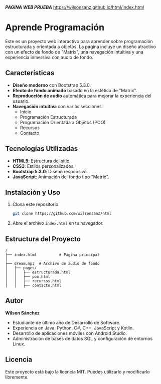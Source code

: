 

 ***PAGINA WEB PRUEBA***
https://wilsonsanz.github.io/html/index.html



# Aprende Programación
Este es un proyecto web interactivo para aprender sobre programación estructurada y orientada a objetos. La página incluye un diseño atractivo con un efecto de fondo de "Matrix", una navegación intuitiva y una experiencia inmersiva con audio de fondo.

## Características

- **Diseño moderno** con Bootstrap 5.3.0.
- **Efecto de fondo animado** basado en la estética de "Matrix".
- **Reproducción de audio** automática para mejorar la experiencia del usuario.
- **Navegación intuitiva** con varias secciones:
  - Inicio
  - Programación Estructurada
  - Programación Orientada a Objetos (POO)
  - Recursos
  - Contacto

## Tecnologías Utilizadas

- **HTML5**: Estructura del sitio.
- **CSS3**: Estilos personalizados.
- **Bootstrap 5.3.0**: Diseño responsivo.
- **JavaScript**: Animación del fondo tipo "Matrix".

## Instalación y Uso

1. Clona este repositorio:
   ```bash
   git clone https://github.com/wilsonsanz/html
   ```
2. Abre el archivo `index.html` en tu navegador.


## Estructura del Proyecto

```
/
├── index.html          # Página principal 
│   
├── dream.mp3  # Archivo de audio de fondo
│   ├── pages/
│   │   ├── estructurada.html
│   │   ├── poo.html
│   │   ├── recursos.html
│   │   ├── contacto.html
```

## Autor

**Wilson Sánchez**
- Estudiante de último año de Desarrollo de Software.
- Experiencia en Java, Python, C#, C++, JavaScript y Kotlin.
- Desarrollo de aplicaciones móviles con Android Studio.
- Administración de bases de datos SQL y configuración de entornos Linux.

## Licencia

Este proyecto está bajo la licencia MIT. Puedes utilizarlo y modificarlo libremente.



